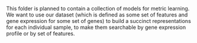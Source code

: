 This folder is planned to contain a collection of models for metric learning.
We want to use our dataset (which is defined as some set of features and gene expression for some set of genes) to build a succinct representations for each individual sample, to make them searchable by gene expression profile or by set of features.